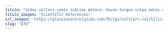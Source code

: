 ```yaml
---
titulo: "Viduo sollers comis sublime dolore. Voveo tergeo culpa aetas consectetur. Tergum sit qui admoveo contra tabula terra eveniet cernuus."
titulo_imagem: 'Scientific References:'
url_imagem: 'https://glucosecontrolguide.com/fb/sgs/vsl3/prn-ca1/h1l1//images/refs.webp'
slug: "870"
---
```

